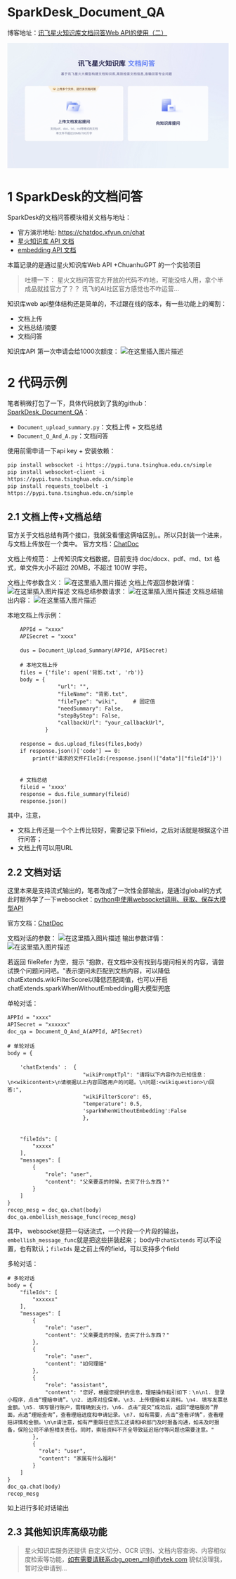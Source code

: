 # SparkDesk_Document_QA

博客地址：[讯飞星火知识库文档问答Web API的使用（二）](https://blog.csdn.net/sinat_26917383/article/details/134599259)

![在这里插入图片描述](https://github.com/mattzheng/SparkDesk_Document_QA/blob/main/sparkdesk.png)

# 1 SparkDesk的文档问答
SparkDesk的文档问答模块相关文档与地址：
- 官方演示地址: https://chatdoc.xfyun.cn/chat
- [星火知识库 API 文档](https://www.xfyun.cn/doc/spark/ChatDoc-API.html#%E4%B8%80%E3%80%81%E6%9C%8D%E5%8A%A1%E4%BB%8B%E7%BB%8D)
- [embedding API 文档](https://www.xfyun.cn/doc/spark/Embedding_new_api.html#_1-%E6%9C%8D%E5%8A%A1%E6%8F%8F%E8%BF%B0)

本篇记录的是通过星火知识库Web API +ChuanhuGPT 的一个实验项目

> 吐槽一下：
星火文档问答官方开放的代码不咋地，可能没啥人用，拿个半成品就挂官方了？？ 讯飞的AI社区官方感觉也不咋运营...

知识库web api整体结构还是简单的，不过跟在线的版本，有一些功能上的阉割：
- 文档上传
- 文档总结/摘要
- 文档问答



知识库API 第一次申请会给1000次额度：
![在这里插入图片描述](https://img-blog.csdnimg.cn/fbf1b051b1c94f7ab205e9da1989c280.png)
# 2 代码示例



笔者稍微打包了一下，具体代码放到了我的github：[SparkDesk_Document_QA](https://github.com/mattzheng/SparkDesk_Document_QA)：
- `Document_upload_summary.py`：文档上传 + 文档总结
- `Document_Q_And_A.py`：文档问答

使用前需申请一下api key + 安装依赖：
```
pip install websocket -i https://pypi.tuna.tsinghua.edu.cn/simple
pip install websocket-client -i https://pypi.tuna.tsinghua.edu.cn/simple
pip install requests_toolbelt -i https://pypi.tuna.tsinghua.edu.cn/simple

```


## 2.1 文档上传+文档总结

官方关于文档总结有两个接口，我就没看懂这俩啥区别。。所以只封装一个进来，与文档上传放在一个类中。
官方文档：[ChatDoc](https://www.xfyun.cn/doc/spark/ChatDoc-API.html#%E4%B8%89%E3%80%81%E6%8E%A5%E5%8F%A3%E5%88%97%E8%A1%A8) 

文档上传规范：
上传知识库文档数据，目前支持 doc/docx、pdf、md、txt 格式，单文件大小不超过 20MB，不超过 100W 字符。

文档上传参数含义：
![在这里插入图片描述](https://img-blog.csdnimg.cn/0d39c6bc36e14c8eabb13ad99f45d491.png)
文档上传返回参数详情：
![在这里插入图片描述](https://img-blog.csdnimg.cn/26d4b17fff284faba2140428de3d299a.png)
文档总结参数请求：
![在这里插入图片描述](https://img-blog.csdnimg.cn/8417791fa08c4089acd89f5385f96b49.png)
文档总结输出内容：
![在这里插入图片描述](https://img-blog.csdnimg.cn/ba096948dfb64e9cac64044cf2002c44.png)



本地文档上传示例：

```
    APPId = "xxxx"
    APISecret = "xxxx"
    
    dus = Document_Upload_Summary(APPId, APISecret)
    
    # 本地文档上传
    files = {'file': open('背影.txt', 'rb')}
    body = {
                "url": "",
                "fileName": "背影.txt",
                "fileType": "wiki",     # 固定值
                "needSummary": False,
                "stepByStep": False,
                "callbackUrl": "your_callbackUrl",
            }
    
    response = dus.upload_files(files,body)
    if response.json()['code'] == 0:
        print(f'请求的文件FIleId:{response.json()["data"]["fileId"]}')
    
    
    # 文档总结
    fileid = 'xxxx'
    response = dus.file_summary(fileid)
    response.json()
```
其中，注意，
- 文档上传还是一个个上传比较好，需要记录下fileid，之后对话就是根据这个进行问答；
- 文档上传可以用URL



## 2.2 文档对话
这里本来是支持流式输出的，笔者改成了一次性全部输出，是通过global的方式
此时额外学了一下websocket：[python中使用websocket调用、获取、保存大模型API](https://blog.csdn.net/sinat_26917383/article/details/134124585)

官方文档：[ChatDoc](https://www.xfyun.cn/doc/spark/ChatDoc-API.html#%E4%B8%89%E3%80%81%E6%8E%A5%E5%8F%A3%E5%88%97%E8%A1%A8) 

文档对话的参数：
![在这里插入图片描述](https://img-blog.csdnimg.cn/89f72c4f3a3c46788dc8f6ab5b54d0b1.png)
输出参数详情：
![在这里插入图片描述](https://img-blog.csdnimg.cn/834a0c54ffcf43adafb315a44f1662d6.png)

若返回 fileRefer 为空，提示 "抱款，在文档中没有找到与提问相关的内容，请尝试换个问题问问吧。"表示提问未匹配到文档内容，可以降低chatExtends.wikiFilterScore以降低匹配阈值，也可以开启chatExtends.sparkWhenWithoutEmbedding用大模型兜底



单轮对话：
```
APPId = "xxxx"
APISecret = "xxxxxx"
doc_qa = Document_Q_And_A(APPId, APISecret)

# 单轮对话
body = {
    
    'chatExtends' :  {
                        "wikiPromptTpl": "请将以下内容作为已知信息：\n<wikicontent>\n请根据以上内容回答用户的问题。\n问题:<wikiquestion>\n回答:",
                        "wikiFilterScore": 65,
                        "temperature": 0.5,
                        'sparkWhenWithoutEmbedding':False
                        },
    
    
    "fileIds": [
        "xxxxx"
    ],
    "messages": [
        {
            "role": "user",
            "content": "父亲要走的时候，去买了什么东西？"
        }
    ]
}
recep_mesg = doc_qa.chat(body)
doc_qa.embellish_message_func(recep_mesg)
```
其中，
websocket是把一句话流式，一个片段一个片段的输出，`embellish_message_func`就是把这些拼装起来；
body中`chatExtends` 可以不设置，也有默认；`fileIds` 是之前上传的field，可以支持多个field




多轮对话：
```
# 多轮对话
body = {
    "fileIds": [
        "xxxxxx"
    ],
    "messages": [
        {
            "role": "user",
            "content": "父亲要走的时候，去买了什么东西？"
        },
        {
            "role": "user",
            "content": "如何理赔"
        },
        {
            "role": "assistant",
            "content": "您好，根据您提供的信息，理赔操作指引如下：\n\n1. 登录小程序，点击“理赔申请”。\n2. 选择对应保单。\n3. 上传理赔相关资料。\n4. 填写发票总金额。\n5. 填写银行账户，需精确到支行。\n6. 点击“提交”成功后，返回“理赔服务”界面，点选“理赔查询”，查看理赔进度和申请记录。\n7. 如有需要，点击“查看详情”，查看理赔详情和金额。\n\n请注意，如有严重既往症员工还请和HR部门及时报备沟通，如未及时报备，保险公司不承担相关责任。同时，索赔资料不齐全导致延迟赔付等问题也需要注意。"
        },
        {
          "role": "user",
          "content": "家属有什么福利"
        }
    ]
}
doc_qa.chat(body)
recep_mesg
```
如上进行多轮对话输出



## 2.3 其他知识库高级功能
> 星火知识库服务还提供 自定义切分、OCR 识别、文档内容查询、内容相似度检索等功能，如有需要请联系cbg_open_ml@iflytek.com
貌似没理我，暂时没申请到...

